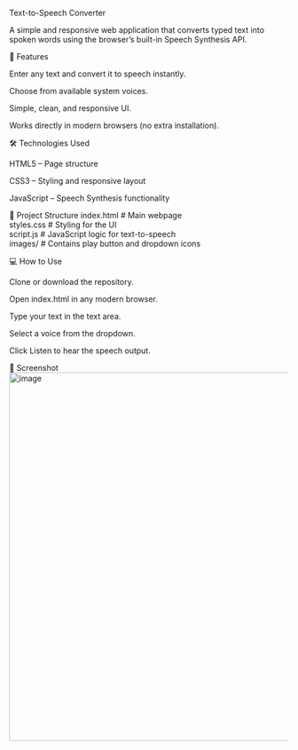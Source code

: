 Text-to-Speech Converter

A simple and responsive web application that converts typed text into spoken words using the browser’s built-in Speech Synthesis API.

🚀 Features

Enter any text and convert it to speech instantly.

Choose from available system voices.

Simple, clean, and responsive UI.

Works directly in modern browsers (no extra installation).

🛠️ Technologies Used

HTML5 – Page structure

CSS3 – Styling and responsive layout

JavaScript – Speech Synthesis functionality

📂 Project Structure
index.html      # Main webpage  
styles.css      # Styling for the UI  
script.js       # JavaScript logic for text-to-speech  
images/         # Contains play button and dropdown icons  

💻 How to Use

Clone or download the repository.

Open index.html in any modern browser.

Type your text in the text area.

Select a voice from the dropdown.

Click Listen to hear the speech output.

📸 Screenshot
<img width="1257" height="664" alt="image" src="https://github.com/user-attachments/assets/6e2fea41-5341-40a5-92c1-6c203aa9a2f7" />


